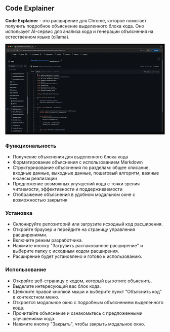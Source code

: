 ## Code Explainer

**Code Explainer** - это расширение для Chrome, которое помогает получить подробное объяснение выделенного блока кода. Оно использует AI-сервис для анализа кода и генерации объяснения на естественном языке (ollama).

![Alt Text](demo.gif)

### Функциональность
- Получение объяснения для выделенного блока кода
- Форматирование объяснения с использованием Markdown
- Структурирование объяснения по разделам: общее описание, входные данные, выходные данные, пошаговый алгоритм, важные нюансы реализации
- Предложение возможных улучшений кода с точки зрения читаемости, эффективности и поддерживаемости
- Отображение объяснения в удобном модальном окне с возможностью закрытия

### Установка
- Склонируйте репозиторий или загрузите исходный код расширения.
- Откройте браузер и перейдите на страницу управления расширениями.
- Включите режим разработчика.
- Нажмите кнопку "Загрузить распакованное расширение" и выберите папку с исходным кодом расширения.
- Расширение будет установлено и готово к использованию.

### Использование
- Откройте веб-страницу с кодом, который вы хотите объяснить.
- Выделите интересующий вас блок кода.
- Щелкните правой кнопкой мыши и выберите пункт "Объяснить код" в контекстном меню.
- Откроется модальное окно с подробным объяснением выделенного кода.
- Прочитайте объяснение и ознакомьтесь с предложенными улучшениями кода.
- Нажмите кнопку "Закрыть", чтобы закрыть модальное окно.
